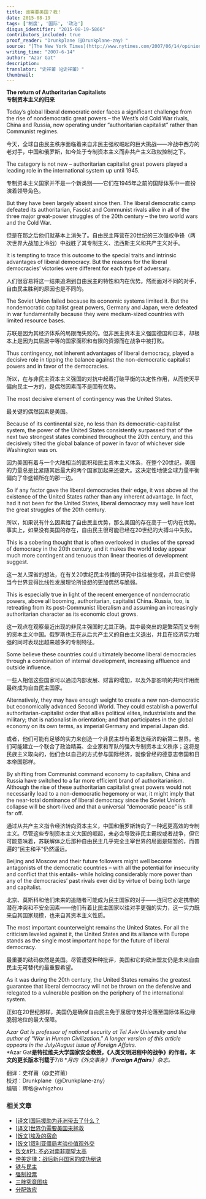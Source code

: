 ```yaml
---
title: 谁需要美国？我！
date: 2015-08-19
tags: ['制度', '国际', '政治']
disqus_identifier: "2015-08-19-5866"
contributors_included: true
proof_reader: "Drunkplane（@Drunkplane-zny）"
source: "[The New York Times](http://www.nytimes.com/2007/06/14/opinion/14iht-edgat.1.6137311.html)"
writing_time: "2007-6-14"
author: "Azar Gat"
description: 
translator: "史祥莆（@史祥莆）"
thumbnail:
---
```


**The return of Authoritarian Capitalists**  
**专制资本主义的归来**

Today’s global liberal democratic order faces a significant challenge from the rise of nondemocratic great powers – the West’s old Cold War rivals, China and Russia, now operating under “authoritarian capitalist” rather than Communist regimes.

今天，全球自由民主秩序面临着来自非民主强权崛起的巨大挑战——冷战中西方的老对手，中国和俄罗斯，如今处于专制资本主义而非共产主义政权控制之下。

The category is not new – authoritarian capitalist great powers played a leading role in the international system up until 1945.

专制资本主义国家并不是一个新类别——它们在1945年之前的国际体系中一直扮演着领导角色。

But they have been largely absent since then. The liberal democratic camp defeated its authoritarian, Fascist and Communist rivals alike in all of the three major great-power struggles of the 20th century – the two world wars and the Cold War.

但是在那之后他们就基本上消失了。自由民主阵营在20世纪的三次强权争锋（两次世界大战加上冷战）中战胜了其专制主义、法西斯主义和共产主义对手。

It is tempting to trace this outcome to the special traits and intrinsic advantages of liberal democracy. But the reasons for the liberal democracies’ victories were different for each type of adversary.

人们很容易将这一结果追溯到自由民主的特性和内在优势。然而面对不同的对手，自由民主胜利的原因也是不同的。

The Soviet Union failed because its economic systems limited it. But the nondemocratic capitalist great powers, Germany and Japan, were defeated in war fundamentally because they were medium-sized countries with limited resource bases.

苏联是因为其经济体系的局限而失败的。但非民主资本主义强国德国和日本，却根本上是因为其屈居中等的国家面积和有限的资源而在战争中被打败。

Thus contingency, not inherent advantages of liberal democracy, played a decisive role in tipping the balance against the non-democratic capitalist powers and in favor of the democracies.

所以，在与非民主资本主义强国的对抗中起着打破平衡的决定性作用，从而使天平偏向民主一方的，是偶然因素而不是固有优势。

The most decisive element of contingency was the United States.

最关键的偶然因素是美国。

Because of its continental size, no less than its democratic-capitalist system, the power of the United States consistently surpassed that of the next two strongest states combined throughout the 20th century, and this decisively tilted the global balance of power in favor of whichever side Washington was on.

因为美国有着与一个大陆相当的面积和民主资本主义体系，在整个20世纪，美国的力量总是比紧随其后最大的两个国家加起来还要大。这决定性地使全球力量平衡偏向了华盛顿所在的那一边。

So if any factor gave the liberal democracies their edge, it was above all the existence of the United States rather than any inherent advantage. In fact, had it not been for the United States, liberal democracy may well have lost the great struggles of the 20th century.

所以，如果说有什么因素给了自由民主优势，那么美国的存在高于一切内在优势。事实上，如果没有美国的存在，自由民主很可能已经在20世纪的大搏斗中失败。

This is a sobering thought that is often overlooked in studies of the spread of democracy in the 20th century, and it makes the world today appear much more contingent and tenuous than linear theories of development suggest.

这一发人深省的想法，在有关20世纪民主传播的研究中往往被忽视，并且它使得当今世界显得比线性发展理论所设想的更加偶然与脆弱。

This is especially true in light of the recent emergence of nondemocratic powers, above all booming, authoritarian, capitalist China. Russia, too, is retreating from its post-Communist liberalism and assuming an increasingly authoritarian character as its economic clout grows.

这一观点在观察最近出现的非民主强国时尤其正确，其中最突出的是繁荣而又专制的资本主义中国。俄罗斯也正在从后共产主义的自由主义退出，并且在经济实力增强的同时表现出越来越多的专制特征。

Some believe these countries could ultimately become liberal democracies through a combination of internal development, increasing affluence and outside influence.

一些人相信这些国家可以通过内部发展、财富的增加，以及外部影响的共同作用而最终成为自由民主国家。

Alternatively, they may have enough weight to create a new non-democratic but economically advanced Second World. They could establish a powerful authoritarian-capitalist order that allies political elites, industrialists and the military; that is nationalist in orientation; and that participates in the global economy on its own terms, as imperial Germany and imperial Japan did.

或者，他们可能有足够的实力来创造一个非民主却有着发达经济的新第二世界。他们可能建立一个联合了政治精英、企业家和军队的强大专制资本主义秩序；这将是民族主义取向的，他们会以自己的方式参与国际经济，就像曾经的德意志帝国和日本帝国那样。

By shifting from Communist command economy to capitalism, China and Russia have switched to a far more efficient brand of authoritarianism. Although the rise of these authoritarian capitalist great powers would not necessarily lead to a non-democratic hegemony or war, it might imply that the near-total dominance of liberal democracy since the Soviet Union’s collapse will be short-lived and that a universal “democratic peace” is still far off.

通过从共产主义指令经济转向资本主义，中国和俄罗斯转向了一种远更高效的专制主义。尽管这些专制资本主义大国的崛起，未必会导致非民主霸权或者战争，但它可能意味着，苏联解体之后那种自由民主几乎完全主宰世界的局面是短暂的，而普遍的“民主和平”仍然遥远。

Beijing and Moscow and their future followers might well become antagonists of the democratic countries – with all the potential for insecurity and conflict that this entails- while holding considerably more power than any of the democracies’ past rivals ever did by virtue of being both large and capitalist.

北京、莫斯科和他们未来的追随者可能成为民主国家的对手——连同它必定携带的潜在冲突和不安全因素——他们有着比民主国家以往对手更强的实力，这一实力既来自其国家规模，也来自其资本主义性质。

The most important counterweight remains the United States. For all the criticism leveled against it, the United States and its alliance with Europe stands as the single most important hope for the future of liberal democracy.

最重要的砝码依然是美国。尽管遭受种种批评，美国和它的欧洲盟友仍是未来自由民主无可替代的最重要希望。

As it was during the 20th century, the United States remains the greatest guarantee that liberal democracy will not be thrown on the defensive and relegated to a vulnerable position on the periphery of the international system.

正如在20世纪那样，美国仍是确保自由民主免于屈居守势并沦落至国际体系边缘脆弱地位的最大保障。

*Azar Gat is professor of national security at Tel Aviv University and the author of “War in Human Civilization.” A longer version of this article appears in the July/August issue of Foreign Affairs.*  
*Azar Gat**是特拉维夫大学国家安全教授，《人类文明进程中的战争》的作者。本文的更长版本刊载于**7/8 **月的《外交事务》（**Foreign Affairs**）杂志。*


翻译：史祥莆（@史祥莆）  
校对：Drunkplane（@Drunkplane-zny）  
编辑：辉格@whigzhou


### 相关文章

* [[译文]国际援助为非洲带去了什么？](https://headsalon.org/archives/7518.html "[译文]国际援助为非洲带去了什么？")
* [[译文]世界仍需要美国来拯救](https://headsalon.org/archives/5870.html "[译文]世界仍需要美国来拯救")
* [[饭文]埃及的宿命](https://headsalon.org/archives/4659.html "[饭文]埃及的宿命")
* [[饭文]叙利亚僵局考验价值观外交](https://headsalon.org/archives/3535.html "[饭文]叙利亚僵局考验价值观外交")
* [饭文#P1: 不必对南非期望太高](https://headsalon.org/archives/1467.html "饭文#P1: 不必对南非期望太高")
* [傍美定律：战后新兴国家的成功秘诀](https://headsalon.org/archives/653.html "傍美定律：战后新兴国家的成功秘诀")
* [铁与民主](https://headsalon.org/archives/7815.html "铁与民主")
* [强制投票](https://headsalon.org/archives/7799.html "强制投票")
* [三胖究竟图啥](https://headsalon.org/archives/7639.html "三胖究竟图啥")
* [分配效应](https://headsalon.org/archives/7675.html "分配效应")
